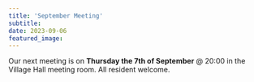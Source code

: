 ```yaml
---
title: 'September Meeting'
subtitle: 
date: 2023-09-06
featured_image: 
---
```


Our next meeting is on **Thursday the 7th of September** @ 20:00 in the Village Hall meeting room.  All resident welcome.  <br>
 

